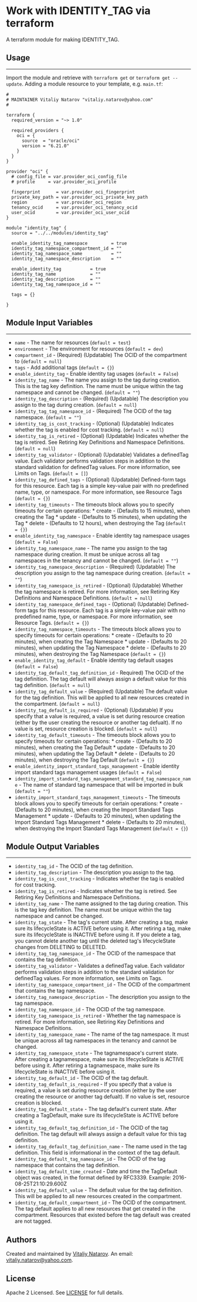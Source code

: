 # Work with IDENTITY_TAG via terraform

A terraform module for making IDENTITY_TAG.


## Usage
----------------------
Import the module and retrieve with ```terraform get``` or ```terraform get --update```. Adding a module resource to your template, e.g. `main.tf`:

```
#
# MAINTAINER Vitaliy Natarov "vitaliy.natarov@yahoo.com"
#

terraform {
  required_version = "~> 1.0"

  required_providers {
    oci = {
      source  = "oracle/oci"
      version = "6.21.0"
    }
  }
}

provider "oci" {
  # config_file = var.provider_oci_config_file
  # profile     = var.provider_oci_profile

  fingerprint      = var.provider_oci_fingerprint
  private_key_path = var.provider_oci_private_key_path
  region           = var.provider_oci_region
  tenancy_ocid     = var.provider_oci_tenancy_ocid
  user_ocid        = var.provider_oci_user_ocid
}

module "identity_tag" {
  source = "../../modules/identity_tag"

  enable_identity_tag_namespace         = true
  identity_tag_namespace_compartment_id = ""
  identity_tag_namespace_name           = ""
  identity_tag_namespace_description    = ""

  enable_identity_tag           = true
  identity_tag_name             = ""
  identity_tag_description      = ""
  identity_tag_tag_namespace_id = ""

  tags = {}

}

```

## Module Input Variables
----------------------
- `name` - The name for resources (`default = test`)
- `environment` - The environment for resources (`default = dev`)
- `compartment_id` - (Required) (Updatable) The OCID of the compartment to (`default = null`)
- `tags` - Add additional tags (`default = {}`)
- `enable_identity_tag` - Enable identity tag usages (`default = False`)
- `identity_tag_name` - The name you assign to the tag during creation. This is the tag key definition. The name must be unique within the tag namespace and cannot be changed. (`default = ""`)
- `identity_tag_description` - (Required) (Updatable) The description you assign to the tag during creation. (`default = null`)
- `identity_tag_tag_namespace_id` - (Required) The OCID of the tag namespace. (`default = ""`)
- `identity_tag_is_cost_tracking` - (Optional) (Updatable) Indicates whether the tag is enabled for cost tracking. (`default = null`)
- `identity_tag_is_retired` - (Optional) (Updatable) Indicates whether the tag is retired. See Retiring Key Definitions and Namespace Definitions. (`default = null`)
- `identity_tag_validator` - (Optional) (Updatable) Validates a definedTag value. Each validator performs validation steps in addition to the standard validation for definedTag values. For more information, see Limits on Tags. (`default = []`)
- `identity_tag_defined_tags` - (Optional) (Updatable) Defined-form tags for this resource. Each tag is a simple key-value pair with no predefined name, type, or namespace. For more information, see Resource Tags (`default = {}`)
- `identity_tag_timeouts` - The timeouts block allows you to specify timeouts for certain operations: * create - (Defaults to 15 minutes), when creating the Tag * update - (Defaults to 15 minutes), when updating the Tag * delete - (Defaults to 12 hours), when destroying the Tag (`default = {}`)
- `enable_identity_tag_namespace` - Enable identity tag namespace usages (`default = False`)
- `identity_tag_namespace_name` - The name you assign to the tag namespace during creation. It must be unique across all tag namespaces in the tenancy and cannot be changed. (`default = ""`)
- `identity_tag_namespace_description` - (Required) (Updatable) The description you assign to the tag namespace during creation. (`default = ""`)
- `identity_tag_namespace_is_retired` - (Optional) (Updatable) Whether the tag namespace is retired. For more information, see Retiring Key Definitions and Namespace Definitions. (`default = null`)
- `identity_tag_namespace_defined_tags` - (Optional) (Updatable) Defined-form tags for this resource. Each tag is a simple key-value pair with no predefined name, type, or namespace. For more information, see Resource Tags. (`default = {}`)
- `identity_tag_namespace_timeouts` - The timeouts block allows you to specify timeouts for certain operations: * create - (Defaults to 20 minutes), when creating the Tag Namespace * update - (Defaults to 20 minutes), when updating the Tag Namespace * delete - (Defaults to 20 minutes), when destroying the Tag Namespace (`default = {}`)
- `enable_identity_tag_default` - Enable identity tag default usages (`default = False`)
- `identity_tag_default_tag_definition_id` - Required) The OCID of the tag definition. The tag default will always assign a default value for this tag definition. (`default = null`)
- `identity_tag_default_value` - (Required) (Updatable) The default value for the tag definition. This will be applied to all new resources created in the compartment. (`default = null`)
- `identity_tag_default_is_required` - (Optional) (Updatable) If you specify that a value is required, a value is set during resource creation (either by the user creating the resource or another tag defualt). If no value is set, resource creation is blocked. (`default = null`)
- `identity_tag_default_timeouts` - The timeouts block allows you to specify timeouts for certain operations: * create - (Defaults to 20 minutes), when creating the Tag Default * update - (Defaults to 20 minutes), when updating the Tag Default * delete - (Defaults to 20 minutes), when destroying the Tag Default (`default = {}`)
- `enable_identity_import_standard_tags_management` - Enable identity import standard tags management usages (`default = False`)
- `identity_import_standard_tags_management_standard_tag_namespace_name` - The name of standard tag namespace that will be imported in bulk (`default = ""`)
- `identity_import_standard_tags_management_timeouts` - The timeouts block allows you to specify timeouts for certain operations: * create - (Defaults to 20 minutes), when creating the Import Standard Tags Management * update - (Defaults to 20 minutes), when updating the Import Standard Tags Management * delete - (Defaults to 20 minutes), when destroying the Import Standard Tags Management (`default = {}`)

## Module Output Variables
----------------------
- `identity_tag_id` - The OCID of the tag definition.
- `identity_tag_description` - The description you assign to the tag.
- `identity_tag_is_cost_tracking` - Indicates whether the tag is enabled for cost tracking.
- `identity_tag_is_retired` - Indicates whether the tag is retired. See Retiring Key Definitions and Namespace Definitions.
- `identity_tag_name` - The name assigned to the tag during creation. This is the tag key definition. The name must be unique within the tag namespace and cannot be changed.
- `identity_tag_state` - The tag's current state. After creating a tag, make sure its lifecycleState is ACTIVE before using it. After retiring a tag, make sure its lifecycleState is INACTIVE before using it. If you delete a tag, you cannot delete another tag until the deleted tag's lifecycleState changes from DELETING to DELETED.
- `identity_tag_tag_namespace_id` - The OCID of the namespace that contains the tag definition.
- `identity_tag_validator` - Validates a definedTag value. Each validator performs validation steps in addition to the standard validation for definedTag values. For more information, see Limits on Tags.
- `identity_tag_namespace_compartment_id` - The OCID of the compartment that contains the tag namespace.
- `identity_tag_namespace_description` - The description you assign to the tag namespace.
- `identity_tag_namespace_id` - The OCID of the tag namespace.
- `identity_tag_namespace_is_retired` - Whether the tag namespace is retired. For more information, see Retiring Key Definitions and Namespace Definitions.
- `identity_tag_namespace_name` - The name of the tag namespace. It must be unique across all tag namespaces in the tenancy and cannot be changed.
- `identity_tag_namespace_state` - The tagnamespace's current state. After creating a tagnamespace, make sure its lifecycleState is ACTIVE before using it. After retiring a tagnamespace, make sure its lifecycleState is INACTIVE before using it.
- `identity_tag_default_id` - The OCID of the tag default.
- `identity_tag_default_is_required` - If you specify that a value is required, a value is set during resource creation (either by the user creating the resource or another tag defualt). If no value is set, resource creation is blocked.
- `identity_tag_default_state` - The tag default's current state. After creating a TagDefault, make sure its lifecycleState is ACTIVE before using it.
- `identity_tag_default_tag_definition_id` - The OCID of the tag definition. The tag default will always assign a default value for this tag definition.
- `identity_tag_default_tag_definition_name` - The name used in the tag definition. This field is informational in the context of the tag default.
- `identity_tag_default_tag_namespace_id` - The OCID of the tag namespace that contains the tag definition.
- `identity_tag_default_time_created` - Date and time the TagDefault object was created, in the format defined by RFC3339. Example: 2016-08-25T21:10:29.600Z
- `identity_tag_default_value` - The default value for the tag definition. This will be applied to all new resources created in the compartment.
- `identity_tag_default_compartment_id` - The OCID of the compartment. The tag default applies to all new resources that get created in the compartment. Resources that existed before the tag default was created are not tagged.


## Authors

Created and maintained by [Vitaliy Natarov](https://github.com/SebastianUA). An email: [vitaliy.natarov@yahoo.com](vitaliy.natarov@yahoo.com).

## License

Apache 2 Licensed. See [LICENSE](https://github.com/SebastianUA/terraform/blob/master/LICENSE) for full details.
